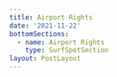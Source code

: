 ```yaml
---
title: Airport Rights
date: '2021-11-22'
bottomSections:
  - name: Airport Rights
    type: SurfSpotSection
layout: PostLayout
---
```

